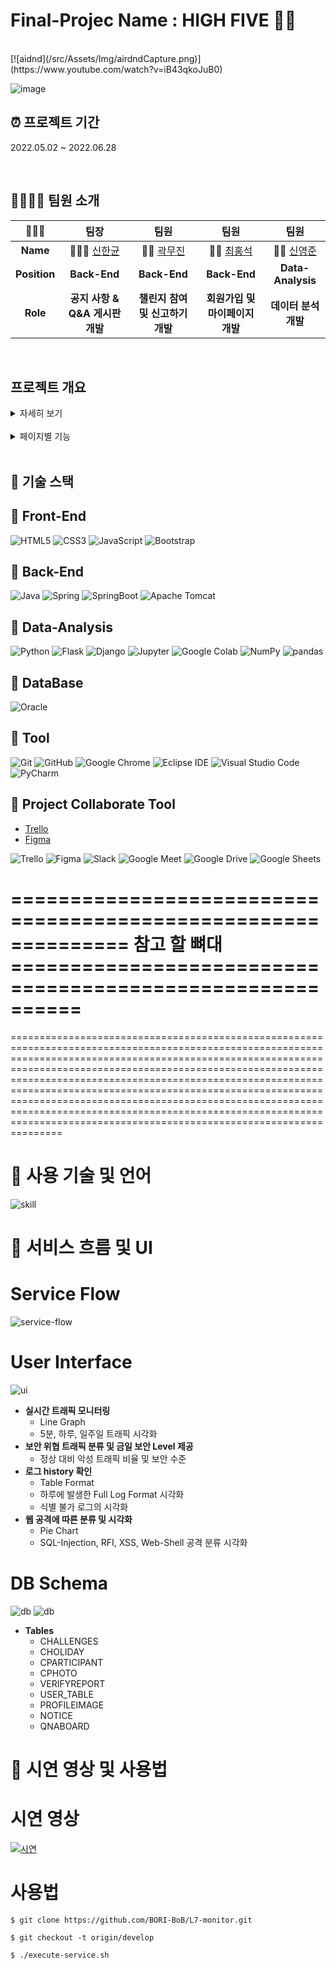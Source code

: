 # Final-Projec Name : HIGH FIVE 🙏🏻

<br>
[![aidnd](/src/Assets/Img/airdndCapture.png)](https://www.youtube.com/watch?v=iB43qkoJuB0)   

![image](https://user-images.githubusercontent.com/96436971/164655321-ab346abf-df0d-4e83-bf33-b5fe1330fe5e.png)

## ⏰ 프로젝트 기간
2022.05.02 ~ 2022.06.28

<br>

## 👨‍👩‍👧‍👦 팀원 소개

|    👨‍👨‍👧    |                        팀장                        |                             팀원                              |                        팀원                        |                             팀원                             |
| :------: | :------------------------------------------------: | :------------------------------------------------------------: | :-----------------------------------------------: | :---------------------------------------------------------: | 
| **Name** |      👩🏻‍💻 [신한균](https://github.com/kkyuny)      |            🧑‍💻 [곽무진](https://github.com/angbuilgu)            | 🧑‍💻 [최홍석](https://github.com/hhss2259) |        🧑‍💻 [신영준](https://github.com/DevYJShin)         |
| **Position** | **Back-End** | **Back-End** | **Back-End** | **Data-Analysis** |
| **Role** | **공지 사항 & Q&A 게시판 개발** |  **챌린지 참여 및 신고하기 개발** | **회원가입 및 마이페이지 개발**| **데이터 분석 개발** |


<br>

## 프로젝트 개요
<details> <!-- 더보기 기능 -->
<summary>
자세히 보기
</summary>

## 프론트엔드 핵심 목표

- 프론트엔드와 백엔드 개발자들이 협업하여 프로젝트 진행
- 코딩 작업에 앞서 기능명세서, 데이터구조, 컴포넌트 분리 등 회의 및 기록 ([Figma](https://www.figma.com/file/UUWs1MQavlacUoeqZcPtRt/Untitled?node-id=0%3A1))
- Redux를 사용하여 전역에서 상태를 관리하고, redux-thunk로 비동기 작업을 처리
- styled-components로 스타일링하여 컴포넌트의 재사용성 증가
- aws를 사용하여 백엔드와 데이터 통신
- 3가지 뷰포트 사이즈로 반응형 구현
- 프레젠테이션 컴포넌트와 컨테이너 컴포넌트를 분리

<br>

## 백엔드 핵심 목표

- 프론트엔드와 백엔드 개발자들이 협업하여 프로젝트 진행
- 코딩 작업에 앞서 기능명세서, 데이터구조, 컴포넌트 분리 등 회의 및 기록 ([Figma](https://www.figma.com/file/UUWs1MQavlacUoeqZcPtRt/Untitled?node-id=0%3A1))
- Redux를 사용하여 전역에서 상태를 관리하고, redux-thunk로 비동기 작업을 처리
- styled-components로 스타일링하여 컴포넌트의 재사용성 증가
- aws를 사용하여 백엔드와 데이터 통신
- 3가지 뷰포트 사이즈로 반응형 구현
- 프레젠테이션 컴포넌트와 컨테이너 컴포넌트를 분리

<br>

## 데이터 분석 핵심 목표

- 사용자 기반 데이터를 활용한 시각화
- 이미지 인식을 통한 1차 판별
- 월간 & 연간 리포트 
</details>
<br>


<details> <!-- 더보기 기능 -->
<summary>
페이지별 기능
</summary>
### 메인 페이지

- 로그인 성공시 유저 데이터를 가져와 user 상태 업데이트
- 쿠키/세션을 활용한 로그인 상태 유지
- 검색 폼 스크롤 위치에 따른 검색바 UI 변경
- 검색 폼에서 장소 검색 시 자동 완성 결과 표시
- 로그인/회원가입 폼 유효성 검사
- 로그인/회원가입 폼 유효성 검사 실패 메세지 표시 및 해당 폼 요소 중 첫번째 요소 포커스
- 로그인/회원가입 중복 체크 검사 결과에 따른 메세지 표시

### 숙소 검색 페이지

- Redux를 통해 필터 조건, 페이지, 지도 범위 등 검색 페이지와 관련된 모든 state 관리
- 검색 페이지에서 검색 조건에 맞는 데이터를 fetch하여 숙소 리스트 렌더
- 숙소 리스트에 있는 숙소들을 지도 상에 각각의 위도 경도에 맞게 숙소 가격 마커 렌더
- 지도 상에서 가격 마커 클릭시 숙소 정보를 모달로 보여주는 기능
- 지도 위치를 옮길 때마다 지도 범위에 맞는 데이터를 새로 fetch 하도록 구현
- 페이지 이동시 새로운 데이터 fetch 하여 렌더하는 pagenation 기능
- 숙소리스트의 각 숙소에 마우스가 hover 되면 지도에서 hover 된 숙소의 마커 스타일 변경
- 새로운 북마크 리스트 추가 및 북마크 설정/해제 기능 구현
- 숙소 이미지를 보여주는 infinity carousel을 반응형으로 구현
- 검색 결과를 리스트형/카드형으로 선택적으로 볼 수 있는 기능 구현
- 검색 조건을 query로 관리하여 refresh 되더라도 상태 유지
- 숙소 유형을 선택할 수 있는 필터 팝업 구현
- 숙소 가격 범위를 정할 수 있는 필터 팝업 구현
- 편의 시설, 호스트 언어와 같은 추가적인 필터 모달 구현
- 검색 결과에 따라 설정할 수 있는 필터 조건에 대한 정보도 fetch하여 모달에 렌더
- 최근 본 숙소 페이지에 대한 데이터를 가져와 최근 숙소 리스트에 렌더

### 숙소 페이지

- 숙소 체크인, 체크아웃 선택조건 따른 달력 UI 적용 알고리즘 개발
- 달력 컴포넌트를 메인페이지에서 재사용 하되 기능 및 UI가 다르게 적용되도록 구현
- 달력에서 이미 예약된 날짜, 오늘 이전 날짜 선택 안되도록 적용
- 달력에서 체크인만 클릭한 상황에서는 체크인 이전 날짜, 최소 숙박일 해당 날짜, 체크인 날짜 기준 가장 가까운 이미 예약된 날 이후 모든 날짜 선택 안되도록 적용
- 달력 선택 조건에 따른 툴팁 UI 변화
- 스크롤 이벤트를 이용한 메뉴 클릭시 스크롤 기능 적용
- 스크롤 위치에 따른 랜더링 변화
- 리사이징 이벤트를 이용한 html 조건부 렌더링 적용
- 데이터 로딩 중 스켈레톤 UI 적용
- 구글 지도 api 커스터마이징
- 숙박일수, 인원에 따른 가격 및 수수료 변화
- 새로운 북마크 리스트 추가 및 북마크 설정/해제 기능 구현
- 이전 페이지의 상태값을 url query로 관리하여 새로고침 하더라도 상태 유지
- 아이콘 객체를 사용하여 글귀 종류에 따른 아이콘 적용
- 유저 프로필 무료 저작권 이미지 랜덤 적용
- 달력, 인원 선택 팝업창 구현
- 더보기, 모두보기 모달창 구현

### 예약 및 결제 페이지

- 결제 api를 사용하여 결제 기능 적용
- 결제 실패, 성공, 오류에 따른 페이지 변화
- 숙소 결제 완료시 HTTP통신으로 AWS 서버 데이터 업데이트
- Subrouter를 사용하여 서브 페이지 이동
- 이전 페이지의 상태값을 url query로 관리하여 새로고침 하더라도 상태 유지

</details>
<br>

## 🌿 기술 스택

## 📌 Front-End

![HTML5](https://img.shields.io/badge/HTML5-E34F26.svg?&style=for-the-badge&logo=HTML5&logoColor=white)
![CSS3](https://img.shields.io/badge/CSS3-1572B6.svg?&style=for-the-badge&logo=CSS3&logoColor=white)
![JavaScript](https://img.shields.io/badge/JavaScript-F7DF1E.svg?&style=for-the-badge&logo=JavaScript&logoColor=white)
![Bootstrap](https://img.shields.io/badge/Bootstrap-7952B3.svg?&style=for-the-badge&logo=Bootstrap&logoColor=white)

## 📌 Back-End

![Java](https://img.shields.io/badge/Java-007396.svg?&style=for-the-badge&logo=Java&logoColor=white)
![Spring](https://img.shields.io/badge/Spring-6DB33F.svg?&style=for-the-badge&logo=Spring&logoColor=white)
![SpringBoot](https://img.shields.io/badge/SpringBoot-6DB33F.svg?&style=for-the-badge&logo=SpringBoot&logoColor=white)
![Apache Tomcat](https://img.shields.io/badge/Apache%20Tomcat-E25A1C.svg?&style=for-the-badge&logo=Apache%20Tomcat&logoColor=white)

## 📌 Data-Analysis

![Python](https://img.shields.io/badge/Python-3776AB.svg?&style=for-the-badge&logo=Python&logoColor=white)
![Flask](https://img.shields.io/badge/Flask-000000.svg?&style=for-the-badge&logo=Flask&logoColor=white)
![Django](https://img.shields.io/badge/Django-092E20.svg?&style=for-the-badge&logo=Django&logoColor=white)
![Jupyter](https://img.shields.io/badge/Jupyter-F37626.svg?&style=for-the-badge&logo=Jupyter&logoColor=white)
![Google Colab](https://img.shields.io/badge/Google%20Colab-F9AB00.svg?&style=for-the-badge&logo=Google%20Colab&logoColor=white)
![NumPy](https://img.shields.io/badge/NumPy-013243.svg?&style=for-the-badge&logo=NumPy&logoColor=white)
![pandas](https://img.shields.io/badge/pandas-150458.svg?&style=for-the-badge&logo=pandas&logoColor=white)


## 📌 DataBase

![Oracle](https://img.shields.io/badge/Oracle-F80000.svg?&style=for-the-badge&logo=Oracle&logoColor=white)

## 📌 Tool

![Git](https://img.shields.io/badge/Git-F05032.svg?&style=for-the-badge&logo=Git&logoColor=white)
![GitHub](https://img.shields.io/badge/GitHub-181717.svg?&style=for-the-badge&logo=GitHub&logoColor=white)
![Google Chrome](https://img.shields.io/badge/Google%20Chrome-4285F4.svg?&style=for-the-badge&logo=Google%20Chrome&logoColor=white)
![Eclipse IDE](https://img.shields.io/badge/Eclipse%20IDE-2C2255.svg?&style=for-the-badge&logo=Eclipse%20IDE&logoColor=white)
![Visual Studio Code](https://img.shields.io/badge/Visual%20Studio%20Code-007ACC.svg?&style=for-the-badge&logo=Visual%20Studio%20Code&logoColor=white)
![PyCharm](https://img.shields.io/badge/PyCharm-000000.svg?&style=for-the-badge&logo=PyCharm&logoColor=white)


## 📌 Project Collaborate Tool

- [Trello](https://asia-enterprise.taskworld.com/youngjoon-shin/#/project/2?show=/task/20/comments)
- [Figma](https://www.figma.com/file/UUWs1MQavlacUoeqZcPtRt/Untitled?node-id=0%3A1)

![Trello](https://img.shields.io/badge/Trello-0052CC.svg?&style=for-the-badge&logo=Trello&logoColor=white)
![Figma](https://img.shields.io/badge/Figma-F24E1E.svg?&style=for-the-badge&logo=Figma&logoColor=white)
![Slack](https://img.shields.io/badge/Slack-4A154B.svg?&style=for-the-badge&logo=Slack&logoColor=white)
![Google Meet](https://img.shields.io/badge/Google%20Meet-00897B.svg?&style=for-the-badge&logo=Google%20Meet&logoColor=white)
![Google Drive](https://img.shields.io/badge/Google%20Drive-4285F4.svg?&style=for-the-badge&logo=Google%20Drive&logoColor=white)
![Google Sheets](https://img.shields.io/badge/Google%20Sheets-34A853.svg?&style=for-the-badge&logo=Google%20Sheets&logoColor=white)



============================================================== 참고 할 뼈대 ==========================================================
=====================================================================================================================================================================
===============================================================================================================================================================================================================================================================================================================================================================================================================================================================================================================

# 🎸 사용 기술 및 언어

![skill](https://github.com/Code-Children-s-Challengers/Final-Project/blob/main/DA/PROJECT_IMAGE/language.PNG)


# 📑 서비스 흐름 및 UI

# Service Flow

![service-flow](https://github.com/dhslrl321/L7-monitor/blob/master/assets/service-flow.png)

# User Interface

![ui](https://github.com/dhslrl321/L7-monitor/blob/master/assets/ui.png)

- **실시간 트래픽 모니터링**
  - Line Graph
  - 5분, 하루, 일주일 트래픽 시각화
- **보안 위협 트래픽 분류 및 금일 보안 Level 제공**
  - 정상 대비 악성 트래픽 비율 및 보안 수준
- **로그 history 확인**
  - Table Format
  - 하루에 발생한 Full Log Format 시각화
  - 식별 불가 로그의 시각화
- **웹 공격에 따른 분류 및 시각화**
  - Pie Chart
  - SQL-Injection, RFI, XSS, Web-Shell 공격 분류 시각화

# DB Schema

![db](https://github.com/Code-Children-s-Challengers/Final-Project/blob/main/DA/PROJECT_IMAGE/DB1.PNG)
![db](https://github.com/Code-Children-s-Challengers/Final-Project/blob/main/DA/PROJECT_IMAGE/DB2.png)

- **Tables**
  - CHALLENGES
  - CHOLIDAY
  - CPARTICIPANT
  - CPHOTO
  - VERIFYREPORT
  - USER_TABLE
  - PROFILEIMAGE
  - NOTICE
  - QNABOARD




# 🎥 시연 영상 및 사용법

# 시연 영상

[![시연](https://img.youtube.com/vi/v_qsQnZcDeI/0.jpg)](https://www.youtube.com/watch?v=v_qsQnZcDeI)

# 사용법

```
$ git clone https://github.com/BORI-BoB/L7-monitor.git

$ git checkout -t origin/develop

$ ./execute-service.sh
```
